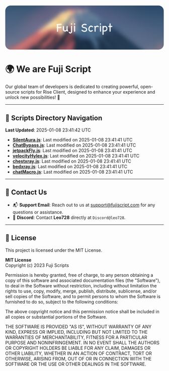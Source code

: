 ![Banner](.github/b.webp)

# 🌍 **We are Fuji Script**

Our global team of developers is dedicated to creating powerful, open-source scripts for Rise Client, designed to enhance your experience and unlock new possibilities! 🌟

---
<!-- SCRIPTS_NAVIGATION_START -->
## 📂 **Scripts Directory Navigation**

**Last Updated**: 2025-01-08 23:41:42 UTC

- **[SilentAura.js](scripts/SilentAura.js)**: Last modified on 2025-01-08 23:41:41 UTC
- **[ChatBypass.js](scripts/ChatBypass.js)**: Last modified on 2025-01-08 23:41:41 UTC
- **[jetpackFly.js](scripts/jetpackFly.js)**: Last modified on 2025-01-08 23:41:41 UTC
- **[velocityHylex.js](scripts/velocityHylex.js)**: Last modified on 2025-01-08 23:41:41 UTC
- **[chestxray.js](scripts/chestxray.js)**: Last modified on 2025-01-08 23:41:41 UTC
- **[bedxray.js](scripts/bedxray.js)**: Last modified on 2025-01-08 23:41:41 UTC
- **[chatMacro.js](scripts/chatMacro.js)**: Last modified on 2025-01-08 23:41:41 UTC

<!-- SCRIPTS_NAVIGATION_END -->

---

## 💬 **Contact Us**  
- 📬 **Support Email**: Reach out to us at [support@fujiscript.com](mailto:support@fujiscript.com) for any questions or assistance.  
- 💬 **Discord**: Contact **Leo728** directly at `Discord@leo728`.

---

## 📜 **License**

This project is licensed under the MIT License.  

**MIT License**  
Copyright (c) 2023 Fuji Scripts  

Permission is hereby granted, free of charge, to any person obtaining a copy of this software and associated documentation files (the "Software"), to deal in the Software without restriction, including without limitation the rights to use, copy, modify, merge, publish, distribute, sublicense, and/or sell copies of the Software, and to permit persons to whom the Software is furnished to do so, subject to the following conditions:  

The above copyright notice and this permission notice shall be included in all copies or substantial portions of the Software.  

THE SOFTWARE IS PROVIDED "AS IS", WITHOUT WARRANTY OF ANY KIND, EXPRESS OR IMPLIED, INCLUDING BUT NOT LIMITED TO THE WARRANTIES OF MERCHANTABILITY, FITNESS FOR A PARTICULAR PURPOSE AND NONINFRINGEMENT. IN NO EVENT SHALL THE AUTHORS OR COPYRIGHT HOLDERS BE LIABLE FOR ANY CLAIM, DAMAGES OR OTHER LIABILITY, WHETHER IN AN ACTION OF CONTRACT, TORT OR OTHERWISE, ARISING FROM, OUT OF OR IN CONNECTION WITH THE SOFTWARE OR THE USE OR OTHER DEALINGS IN THE SOFTWARE.  
